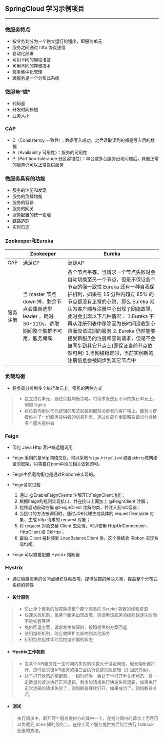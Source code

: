 ## SpringCloud 学习示例项目

---

### 微服务特点

- 按业务划分为一个独立运行的程序，即服务单元
- 服务之间通过 http 协议通信
- 自动化部署
- 可用不同的编程语言
- 可用不同的存储技术
- 服务集中化管理
- 微服务是一个分布式系统
### 微服务“微”
- 代码量
- 开发时间长短
- 业务大小
### CAP
- C（Consistency  一致性）：数据写入成功，之后读取读到的都是写入后的数据
- A（Availability  可用性）：服务的可用性
- P（Partition-tolerance  分区容错性）：单台或多台服务出现问题后，其他正常的服务仍可以正常提供服务
### 微服务具有的功能
- 服务的注册和发现
- 服务的负载均衡
- 服务的容错
- 服务的网关
- 服务配置的统一管理
- 链路追踪
- 实时日志
### Zookeeper和Eureka
||Zookeeper|Eureka|
|---|---|---|
|CAP|满足CP |满足AP|
|服务注册|当 master 节点 down 掉，剩余节点会重新选举 leader ，耗时30~120s，选取期间整个集群不可用，服务瘫痪|各个节点平等，当请求一个节点失败时会自动切换至另一个节点，但是不保证各个节点的强一致性 Eureka 还有一种自我保护机制，如果在 15 分钟内超过 85% 的节点都没有正常的心跳，那么 Eureka 就认为客户端与注册中心出现了网络故障，此时会出现以下几种情况： 1.Eureka 不再从注册列表中移除因为长时间没收到心跳而应该过期的服务 2. Eureka 仍然能够接受新服务的注册和查询请求，但是不会被同步到其它节点上(即保证当前节点依然可用) 3.当网络稳定时，当前实例新的注册信息会被同步到其它节点中|

### 负载均衡

- 将负载分摊到多个执行单元上，常见的两种方式

> - 独立进程单元，通过负载均衡策略，将请求发送到不同的执行单元上，例如 Nginx
> - 将负载均衡以代码逻辑的形式封装到服务消费者的客户端上，服务消费者维护了一份服务提供者的信息列表，通过负载均衡策略将请求分摊给多个服务提供者

### Feign

- 简化 Java Http 客户端远程调用
- Feign 采用的是http网络交互，可以采用`feign-httpclient`或者`okhttp`做网络请求框架，只需要在pom中添加相关依赖即可。
- Feign中负载均衡也是通过Ribbon来实现的。
- Feign请求过程

  1. 通过 @EnableFeignClients 注解开启FeignClient功能；
  2. 根据Feign的规则实现接口，并在接口上面加上 @FeignClient 注解；
  3. 程序启动自动扫描 @FeignClient 注解的类，并注入到IoC容器；
  4. 当接口的方法被调用时，通过JDK代理生成具体的 requestTemplate 对象，生成 http 请求的 request 对象；
  5. 将 request 对象交给 Client 去处理，可以使用 HttpUrlConnection 、HttpClient 或 OkHttp；
  6. 最后 Client 被封装到 LoadBalanceClient 类，这个类结合 Ribbon 实现负载均衡。
- Feign 可以直接配置 Hystrix 熔断器

### Hystrix

- 通过隔离服务的访问点组织联动故障，提供故障的解决方案，提高整个分布式系统的弹性

- #### 设计原则

> - 防止单个服务的故障耗尽整个那个服务的 Servlet 容器的线程资源
> - 快速失败机制，当某个服务出现故障，则调用该服务的线程快速失败而不是线程等待
> - 提供回退方案，请求发生故障时，按照提供的方案回退
> - 使用熔断机制，防止故障扩大影响到其他服务
> - 利用监控组件实时监控熔断器的状态

- #### Hystrix工作机制

> - 当某个API服务在一定时间内失败的次数大于设定阀值，触发熔断器打开，这时请求该API服务的接口会执行快速失败逻辑（即回退方案）。
> - 处于打开状态的熔断器，一段时间后，会处于半打开半关闭状态，将一定数量的请求执行正常逻辑，剩余的请求执行快速失败逻辑，如果执行正常逻辑的请求失败了，则熔断器继续打开，如果成功了，则熔断器关闭。

- #### 测试

> 执行请求中，断开两个服务提供方的其中一个，在短时间内的请求上仍然可以负载到 done 掉的服务上。在停止两个服务提供方后则会执行 fallback 配置的方法。